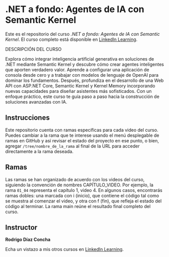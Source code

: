 # .NET a fondo: Agentes de IA con Semantic Kernel

Este es el repositorio del curso *.NET a fondo: Agentes de IA con Semantic Kernel*. El curso completo está disponible en [LinkedIn Learning][lil-course-url].

DESCRIPCIÓN DEL CURSO

Explora cómo integrar inteligencia artificial generativa en soluciones de .NET mediante Semantic Kernel y descubre cómo crear agentes inteligentes que aporten verdadero valor. Aprende a configurar una aplicación de consola desde cero y a trabajar con modelos de lenguaje de OpenAI para dominar los fundamentos. Después, profundiza en el desarrollo de una Web API con ASP.NET Core, Semantic Kernel y Kernel Memory incorporando nuevas capacidades para diseñar asistentes más sofisticados. Con un enfoque práctico, este curso te guía paso a paso hacia la construcción de soluciones avanzadas con IA.

## Instrucciones

Este repositorio cuenta con ramas específicas para cada video del curso. Puedes cambiar a la rama que te interese usando el menú desplegable de ramas en GitHub y así revisar el estado del proyecto en ese punto, o bien, agregar `/tree/nombre_de_la_rama` al final de la URL para acceder directamente a la rama deseada.

## Ramas

Las ramas se han organizado de acuerdo con los videos del curso, siguiendo la convención de nombres CAPÍTULO_VIDEO. Por ejemplo, la rama `01_04` representa el capítulo 1, video 4. En algunos casos, encontrarás ramas dobles: una marcada con i (inicio), que contiene el código tal como se muestra al comenzar el video, y otra con f (fin), que refleja el estado del código al terminar. La rama main reúne el resultado final completo del curso.

## Instructor

**Rodrigo Díaz Concha**

Echa un vistazo a mis otros cursos en [LinkedIn Learning](https://www.linkedin.com/learning/instructors/rodrigo-diaz-concha).

[lil-course-url]: https://www.linkedin.com/learning/dot-net-a-fondo-agentes-de-ia-con-semantic-kernel

